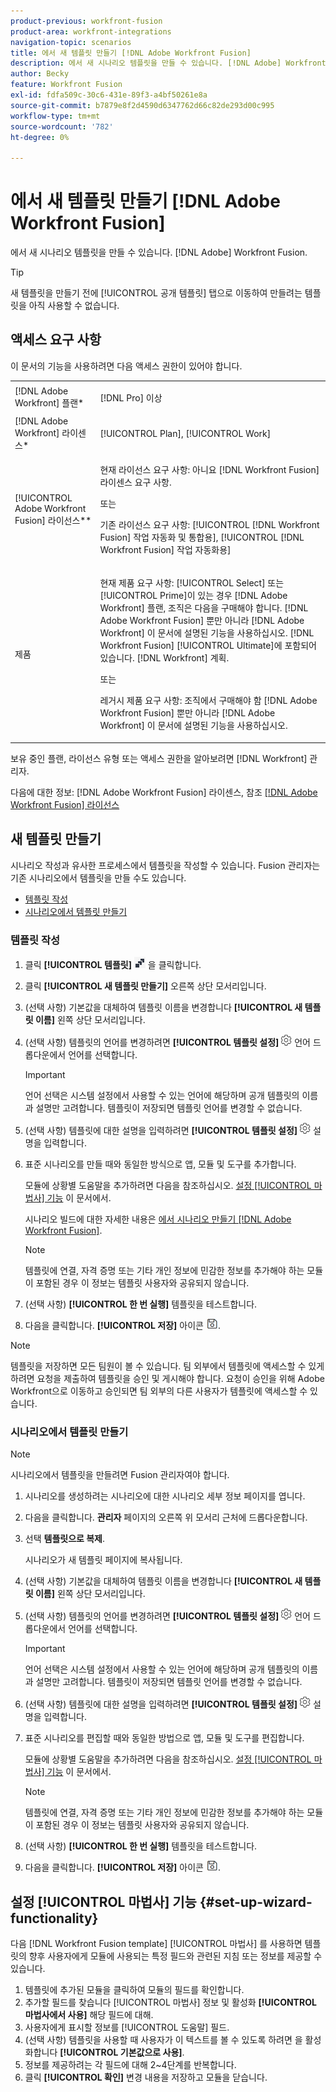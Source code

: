 ```yaml
---
product-previous: workfront-fusion
product-area: workfront-integrations
navigation-topic: scenarios
title: 에서 새 템플릿 만들기 [!DNL Adobe Workfront Fusion]
description: 에서 새 시나리오 템플릿을 만들 수 있습니다. [!DNL Adobe] Workfront Fusion.
author: Becky
feature: Workfront Fusion
exl-id: fdfa509c-30c6-431e-89f3-a4bf50261e8a
source-git-commit: b7879e8f2d4590d6347762d66c82de293d00c995
workflow-type: tm+mt
source-wordcount: '782'
ht-degree: 0%

---
```


# 에서 새 템플릿 만들기 [!DNL Adobe Workfront Fusion]

에서 새 시나리오 템플릿을 만들 수 있습니다. [!DNL Adobe] Workfront Fusion.

>[!TIP]
>
>새 템플릿을 만들기 전에 [!UICONTROL 공개 템플릿] 탭으로 이동하여 만들려는 템플릿을 아직 사용할 수 없습니다.

## 액세스 요구 사항

이 문서의 기능을 사용하려면 다음 액세스 권한이 있어야 합니다.

<table style="table-layout:auto"> 
 <col> 
 <col> 
 <tbody> 
  <tr> 
    <td role="rowheader">[!DNL Adobe Workfront] 플랜*</td> 
   <td> <p>[!DNL Pro] 이상</p> </td> 
  </tr> 
  <tr data-mc-conditions=""> 
   <td role="rowheader">[!DNL Adobe Workfront] 라이센스*</td> 
   <td> <p>[!UICONTROL Plan], [!UICONTROL Work]</p> </td> 
  </tr> 
  <tr> 
   <td role="rowheader">[!UICONTROL Adobe Workfront Fusion] 라이선스**</td> 
  <td>
   <p>현재 라이선스 요구 사항: 아니요 [!DNL Workfront Fusion] 라이센스 요구 사항.</p>
   <p>또는</p>
   <p>기존 라이선스 요구 사항: [!UICONTROL [!DNL Workfront Fusion] 작업 자동화 및 통합용], [!UICONTROL [!DNL Workfront Fusion] 작업 자동화용]</p>
   </td>    </tr> 
  </tr> 
  <tr> 
   <td role="rowheader">제품</td> 
   <td>
   <p>현재 제품 요구 사항: [!UICONTROL Select] 또는 [!UICONTROL Prime]이 있는 경우 [!DNL Adobe Workfront] 플랜, 조직은 다음을 구매해야 합니다. [!DNL Adobe Workfront Fusion] 뿐만 아니라 [!DNL Adobe Workfront] 이 문서에 설명된 기능을 사용하십시오. [!DNL Workfront Fusion] [!UICONTROL Ultimate]에 포함되어 있습니다. [!DNL Workfront] 계획.</p>
   <p>또는</p>
   <p>레거시 제품 요구 사항: 조직에서 구매해야 함 [!DNL Adobe Workfront Fusion] 뿐만 아니라 [!DNL Adobe Workfront] 이 문서에 설명된 기능을 사용하십시오.</p>
   </td> 
  </tr> 
 </tbody> 
</table>

보유 중인 플랜, 라이선스 유형 또는 액세스 권한을 알아보려면 [!DNL Workfront] 관리자.

다음에 대한 정보: [!DNL Adobe Workfront Fusion] 라이센스, 참조 [[!DNL Adobe Workfront Fusion] 라이선스](../../../workfront-fusion/get-started/license-automation-vs-integration.md)

## 새 템플릿 만들기

시나리오 작성과 유사한 프로세스에서 템플릿을 작성할 수 있습니다. Fusion 관리자는 기존 시나리오에서 템플릿을 만들 수도 있습니다.

* [템플릿 작성](#build-a-template)
* [시나리오에서 템플릿 만들기](#create-a-template-from-a-scenario)

### 템플릿 작성

1. 클릭 **[!UICONTROL 템플릿]** ![](assets/fusion-template-icon.png) 을 클릭합니다.
1. 클릭 **[!UICONTROL 새 템플릿 만들기]** 오른쪽 상단 모서리입니다.
1. (선택 사항) 기본값을 대체하여 템플릿 이름을 변경합니다 **[!UICONTROL 새 템플릿 이름]** 왼쪽 상단 모서리입니다.
1. (선택 사항) 템플릿의 언어를 변경하려면 **[!UICONTROL 템플릿 설정]** ![](assets/fusion-scenario-settings-icon.png) 언어 드롭다운에서 언어를 선택합니다.

   >[!IMPORTANT]
   >
   >언어 선택은 시스템 설정에서 사용할 수 있는 언어에 해당하며 공개 템플릿의 이름과 설명만 고려합니다. 템플릿이 저장되면 템플릿 언어를 변경할 수 없습니다.

1. (선택 사항) 템플릿에 대한 설명을 입력하려면 **[!UICONTROL 템플릿 설정]** ![](assets/fusion-scenario-settings-icon.png) 설명을 입력합니다.
1. 표준 시나리오를 만들 때와 동일한 방식으로 앱, 모듈 및 도구를 추가합니다.

   모듈에 상황별 도움말을 추가하려면 다음을 참조하십시오. [설정 [!UICONTROL 마법사] 기능](#set-up-wizard-functionality) 이 문서에서.

   시나리오 빌드에 대한 자세한 내용은 [에서 시나리오 만들기 [!DNL Adobe Workfront Fusion]](../../../workfront-fusion/scenarios/create-a-scenario.md).

   >[!NOTE]
   >
   >템플릿에 연결, 자격 증명 또는 기타 개인 정보에 민감한 정보를 추가해야 하는 모듈이 포함된 경우 이 정보는 템플릿 사용자와 공유되지 않습니다.

1. (선택 사항) **[!UICONTROL 한 번 실행]** 템플릿을 테스트합니다.
1. 다음을 클릭합니다. **[!UICONTROL 저장]** 아이콘 ![](assets/save-icon.png).

>[!NOTE]
>
>템플릿을 저장하면 모든 팀원이 볼 수 있습니다. 팀 외부에서 템플릿에 액세스할 수 있게 하려면 요청을 제출하여 템플릿을 승인 및 게시해야 합니다. 요청이 승인을 위해 Adobe Workfront으로 이동하고 승인되면 팀 외부의 다른 사용자가 템플릿에 액세스할 수 있습니다.

### 시나리오에서 템플릿 만들기

>[!NOTE]
>
>시나리오에서 템플릿을 만들려면 Fusion 관리자여야 합니다.

1. 시나리오를 생성하려는 시나리오에 대한 시나리오 세부 정보 페이지를 엽니다.
1. 다음을 클릭합니다. **관리자** 페이지의 오른쪽 위 모서리 근처에 드롭다운합니다.
1. 선택 **템플릿으로 복제**.

   시나리오가 새 템플릿 페이지에 복사됩니다.
1. (선택 사항) 기본값을 대체하여 템플릿 이름을 변경합니다 **[!UICONTROL 새 템플릿 이름]** 왼쪽 상단 모서리입니다.
1. (선택 사항) 템플릿의 언어를 변경하려면 **[!UICONTROL 템플릿 설정]** ![](assets/fusion-scenario-settings-icon.png) 언어 드롭다운에서 언어를 선택합니다.

   >[!IMPORTANT]
   >
   >언어 선택은 시스템 설정에서 사용할 수 있는 언어에 해당하며 공개 템플릿의 이름과 설명만 고려합니다. 템플릿이 저장되면 템플릿 언어를 변경할 수 없습니다.

1. (선택 사항) 템플릿에 대한 설명을 입력하려면 **[!UICONTROL 템플릿 설정]** ![](assets/fusion-scenario-settings-icon.png) 설명을 입력합니다.
1. 표준 시나리오를 편집할 때와 동일한 방법으로 앱, 모듈 및 도구를 편집합니다.

   모듈에 상황별 도움말을 추가하려면 다음을 참조하십시오. [설정 [!UICONTROL 마법사] 기능](#set-up-wizard-functionality) 이 문서에서.

   >[!NOTE]
   >
   >템플릿에 연결, 자격 증명 또는 기타 개인 정보에 민감한 정보를 추가해야 하는 모듈이 포함된 경우 이 정보는 템플릿 사용자와 공유되지 않습니다.

1. (선택 사항) **[!UICONTROL 한 번 실행]** 템플릿을 테스트합니다.
1. 다음을 클릭합니다. **[!UICONTROL 저장]** 아이콘 ![](assets/save-icon.png).

## 설정 [!UICONTROL 마법사] 기능 {#set-up-wizard-functionality}

다음 [!DNL Workfront Fusion template] [!UICONTROL 마법사] 를 사용하면 템플릿의 향후 사용자에게 모듈에 사용되는 특정 필드와 관련된 지침 또는 정보를 제공할 수 있습니다.

1. 템플릿에 추가된 모듈을 클릭하여 모듈의 필드를 확인합니다.
1. 추가할 필드를 찾습니다 [!UICONTROL 마법사] 정보 및 활성화 **[!UICONTROL 마법사에서 사용]** 해당 필드에 대해.
1. 사용자에게 표시할 정보를 [!UICONTROL 도움말] 필드.
1. (선택 사항) 템플릿을 사용할 때 사용자가 이 텍스트를 볼 수 있도록 하려면 을 활성화합니다 **[!UICONTROL 기본값으로 사용]**.
1. 정보를 제공하려는 각 필드에 대해 2~4단계를 반복합니다.
1. 클릭 **[!UICONTROL 확인]** 변경 내용을 저장하고 모듈을 닫습니다.
